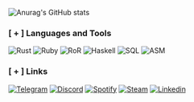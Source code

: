 ![Anurag's GitHub stats](https://github-readme-stats.vercel.app/api?username=kusakabeka&count_private=true&theme=radical)

### [ + ] Languages and Tools
![Rust](https://img.shields.io/badge/RUST-b6400e?style=for-the-badge&logo=rust&logoColor=black)
![Ruby](https://img.shields.io/badge/RUBY-white?style=for-the-badge&logo=ruby&logoColor=960e16)
![RoR](https://img.shields.io/badge/RubyOnRails-white?style=for-the-badge&logo=RubyonRails&logoColor=ec1521)
![Haskell](https://img.shields.io/badge/HASKELL-white?style=for-the-badge&logo=haskell&logoColor=5f5286)
![SQL](https://img.shields.io/badge/SQL-black?style=for-the-badge&logo=mysql&logoColor=960e16)
![ASM](https://img.shields.io/badge/ASSEMBLY-black?style=for-the-badge&logo=WASM&logoColor=960e16)

### [ + ] Links
[![Telegram](https://img.shields.io/badge/Telegram-black?style=for-the-badge&logo=telegram&logoColor=3eceef)](https://t.me/metasploitt)
[![Discord](https://img.shields.io/badge/discord-black?style=for-the-badge&logo=discord&logoColor=5865f2)](https://discordapp.com/users/756794813063626794/)
[![Spotify](https://img.shields.io/badge/spotify-black?style=for-the-badge&logo=spotify&logoColor=25ef3f)](https://open.spotify.com/playlist/0kB8NaR2rrLijZnUSoIYmX?si=a2df98cd1a754a29)
[![Steam](https://img.shields.io/badge/steam-black?style=for-the-badge&logo=steam&logoColor=2b5888)](https://steamcommunity.com/profiles/76561199428185673/)
[![Linkedin](https://img.shields.io/badge/linkedin-black?style=for-the-badge&logo=linkedin&logoColor=0077b7)](https://www.linkedin.com/in/nikita-kuzmin-38677424a/)
